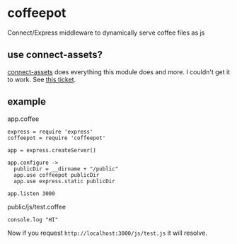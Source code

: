 coffeepot
=========

Connect/Express middleware to dynamically serve coffee files as js


use connect-assets?
-------------------

[connect-assets](https://github.com/TrevorBurnham/connect-assets/) does everything this module does and more. I couldn't get it to work. See [this ticket](https://github.com/TrevorBurnham/connect-assets/issues/109).


example
-------

app.coffee

    express = require 'express'
    coffeepot = require 'coffeepot'

    app = express.createServer()

    app.configure ->
      publicDir = __dirname + "/public"
      app.use coffeepot publicDir
      app.use express.static publicDir

    app.listen 3000

public/js/test.coffee

    console.log "HI"

Now if you request `http://localhost:3000/js/test.js` it will resolve.

